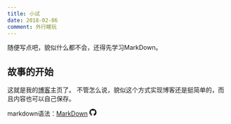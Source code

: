```yaml
---
title: 小试
date: 2018-02-06
comment: 外行瞎玩
---
```


随便写点吧，貌似什么都不会，还得先学习MarkDown。

## 故事的开始

这就是我的[博客](https://veigrent.github.io/Blog)主页了。
不管怎么说，貌似这个方式实现博客还是挺简单的，而且内容也可以自己保存。

markdown语法：[MarkDown](http://wowubuntu.com/markdown/)
<a class="github" href="https://github.com/riku/Markdown-Syntax-CN">
    <svg aria-hidden="true" class="octicon octicon-mark-github" height="16" version="1.1" viewBox="0 0 16 16" width="16"><path fill-rule="evenodd" d="M8 0C3.58 0 0 3.58 0 8c0 3.54 2.29 6.53 5.47 7.59.4.07.55-.17.55-.38 0-.19-.01-.82-.01-1.49-2.01.37-2.53-.49-2.69-.94-.09-.23-.48-.94-.82-1.13-.28-.15-.68-.52-.01-.53.63-.01 1.08.58 1.23.82.72 1.21 1.87.87 2.33.66.07-.52.28-.87.51-1.07-1.78-.2-3.64-.89-3.64-3.95 0-.87.31-1.59.82-2.15-.08-.2-.36-1.02.08-2.12 0 0 .67-.21 2.2.82.64-.18 1.32-.27 2-.27.68 0 1.36.09 2 .27 1.53-1.04 2.2-.82 2.2-.82.44 1.1.16 1.92.08 2.12.51.56.82 1.27.82 2.15 0 3.07-1.87 3.75-3.65 3.95.29.25.54.73.54 1.48 0 1.07-.01 1.93-.01 2.2 0 .21.15.46.55.38A8.013 8.013 0 0 0 16 8c0-4.42-3.58-8-8-8z"></path></svg>
</a>



